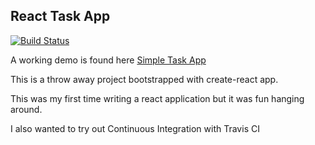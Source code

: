 ## React Task App
[![Build Status](https://travis-ci.org/krmroland/react-task-app.svg?branch=master)](https://travis-ci.org/krmroland/react-task-app)

A working demo is found here [Simple Task App](https://krmroland.github.io/react-task-app/)

This is a throw away project bootstrapped with create-react app.

This was my first time writing a react application but it was fun hanging around.

I also wanted to try out Continuous Integration with Travis CI
  

